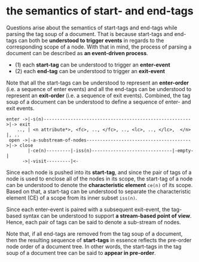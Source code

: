 
<!-- ======================================================================= -->
# the semantics of start- and end-tags

Questions arise about the semantics of start-tags and end-tags while parsing
the tag soup of a document. That is because start-tags and end-tags can both
be **understood to trigger events** in regards to the corresponding scope of
a node. With that in mind, the process of parsing a document can be described
as **an event-driven process**.

* (1) each **start-tag** can be understood to trigger an **enter-event**
* (2) each **end-tag** can be understood to trigger an **exit-event**

Note that all the start-tags can be understood to represent an **enter-order**
(i.e. a sequence of enter events) and all the end-tags can be understood to
represent an **exit-order** (i.e. a sequence of exit events). Combined, the
tag soup of a document can be understood to define a sequence of enter- and
exit events.

```
enter ->|-s(n)------------------------------------------------------->|-> exit
    .., | <n attribute*>, <fc>, .., </fc>, .., <lc>, .., </lc>,  </n> |, ..
 open ->|-a-substream-of-nodes--------------------------------------->|-> close
        |-ce(n)---------|-iss(n)------------------------------|-empty-|
      ->|-visit---------|<-
```

Since each node is pushed into its **start-tag**, and since the pair of tags of
a node is used to enclose all of the nodes in its scope, the start-tag of a node
can be understood to denote the **characteristic element** `ce(n)` of its scope.
Based on that, a start-tag can be understood to separate the characteristic
element (CE) of a scope from its inner subset `iss(n)`.

Since each enter-event is paired with a subsequent exit-event, the tag-based
syntax can be understood to support **a stream-based point of view**. Hence,
each pair of tags can be said to denote a sub-stream of nodes.

Note that, if all end-tags are removed from the tag soup of a document, then
the resulting sequence of **start-tags** in essence reflects the pre-order node
order of a document tree. In other words, the start-tags in the tag soup of a
document tree can be said to **appear in pre-order**.
